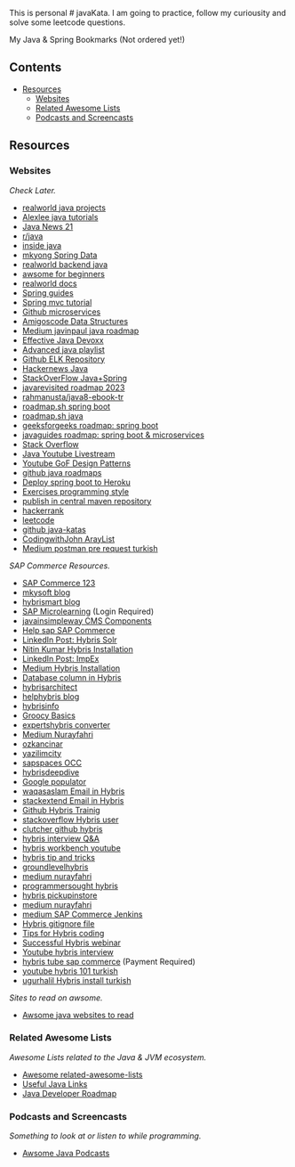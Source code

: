 This is personal # javaKata. I am going to practice, follow my curiousity and solve some leetcode questions.

My Java & Spring Bookmarks (Not ordered yet!)

## Contents

- [Resources](#resources)
    - [Websites](#websites)
    - [Related Awesome Lists](#related-awesome-lists)
    - [Podcasts and Screencasts](#podcasts-and-screencasts)

## Resources

### Websites

_Check Later._

- [realworld java projects](https://codebase.show/projects/realworld?category=backend&language=java)
- [Alexlee java tutorials](https://www.youtube.com/watch?v=AoRYeB7Os3M&list=PL59LTecnGM1NRUyune3SxzZlYpZezK-oQ&index=64)
- [Java News 21](https://devm.io/java)
- [r/java](https://www.reddit.com/r/java/)
- [inside java](https://inside.java/)
- [mkyong Spring Data](https://mkyong.com/spring-boot/spring-boot-spring-data-elasticsearch-example/)
- [realworld backend java](https://codebase.show/projects/realworld?category=backend&language=java)
- [awsome for beginners](https://github.com/MunGell/awesome-for-beginners#java)
- [realworld docs](https://realworld-docs.netlify.app/docs/intro/)
- [Spring guides](https://spring.io/guides)
- [Spring mvc tutorial](https://java2blog.com/spring-mvc-tutorial/)
- [Github microservices](https://github.com/SaiUpadhyayula/spring-boot-microservices)
- [Amigoscode Data Structures](https://youtu.be/8MmMm2-kJV8?si=r-Rr9wqQ_g4sHZdY)
- [Medium javinpaul java roadmap](https://medium.com/javarevisited/the-java-programmer-roadmap-f9db163ef2c2)
- [Effective Java Devoxx](https://www.youtube.com/watch?v=hSfylUXhpkA)
- [Advanced java playlist](https://www.youtube.com/playlist?list=PLOUYE-KsFYc_0ekC_3EEAIkiRuEIaymmJ)
- [Github ELK Repository](https://github.com/ankitrajput0096/SpringBoot_ELK_Cluster_Stack)
- [Hackernews Java](https://hn.algolia.com/?dateRange=pastWeek&page=0&prefix=false&query=java&sort=byPopularity&type=story)
- [StackOverFlow Java+Spring](https://stackoverflow.com/questions/tagged/java+spring)
- [javarevisited roadmap 2023](https://javarevisited.blogspot.com/2019/10/the-java-developer-roadmap.html#123)
- [rahmanusta/java8-ebook-tr](https://github.com/rahmanusta/java8-ebook/blob/master/chapter-01.asc)
- [roadmap.sh spring boot](https://roadmap.sh/spring-boot)
- [roadmap.sh java](https://roadmap.sh/java)
- [geeksforgeeks roadmap: spring boot](https://www.geeksforgeeks.org/best-way-to-master-spring-boot-a-complete-roadmap/)
- [javaguides roadmap: spring boot & microservices ](https://www.javaguides.net/2022/01/spring-boot-and-microservices-roadmap.html)
- [Stack Overflow](https://stackoverflow.com/questions/tagged/java)
- [Java Youtube Livestream](https://www.youtube.com/results?search_query=java+livestream+)
- [Youtube GoF Design Patterns](https://www.youtube.com/watch?v=Rmer37g9AZM)
- [github java roadmaps](https://github.com/topics/java-roadmap)
- [Deploy spring boot to Heroku](https://www.youtube.com/watch?v=k8z4UzV55ew)
- [Exercises programming style](https://blog.frankel.ch/exercises-programming-style/1/)
- [publish in central maven repository](https://jenkov.com/tutorials/maven/publish-to-central-maven-repository.html)
- [hackerrank](https://www.hackerrank.com/challenges/java-loops/problem)
- [leetcode](https://leetcode.com/problems/reverse-linked-list)
- [github java-katas](https://github.com/c-guntur/java-katas)
- [CodingwithJohn ArayList](https://www.youtube.com/watch?v=NbYgm0r7u6o)
- [Medium postman pre request turkish](https://tugceakin.medium.com/postmande-test-pre-request-script-ve-parametreler-11bb020fb500)


_SAP Commerce Resources._

- [SAP Commerce 123](https://help.sap.com/docs/SAP_COMMERCE/3fb5dcdfe37f40edbac7098ed40442c0/d5a5a6185c314af09304520716e2065a.html?locale=en-US)
- [mkysoft blog](https://gunce.mkysoft.com/known-hybris-configurations/)
- [hybrismart blog](https://hybrismart.com/)
- [SAP Microlearning](https://microlearning.opensap.com/channel/Expert%2BSAP%2BCommerce%2BCloud/178317971) (Login Required)
- [javainsimpleway CMS Components](http://javainsimpleway.com/how-to-add-new-custom-cms-component-type-to-a-page-in-hybris/)
- [Help sap SAP Commerce](https://help.sap.com/docs/SAP_COMMERCE/9d346683b0084da2938be8a285c0c27a/8b83004c866910148d99f640ec819cc5.html?locale=en-US)
- [LinkedIn Post: Hybris Solr](https://www.linkedin.com/posts/abhinavpat_sap-hybris-commerce-most-un-answerable-ugcPost-7122637257685004289-6Vcp/)
- [Nitin Kumar Hybris Installation](https://www.youtube.com/watch?v=qg6VuCWQQw8)
- [LinkedIn Post: ImpEx](https://www.linkedin.com/feed/update/urn:li:activity:7088068383677542400/)
- [Medium Hybris Installation](https://medium.com/@halilugur/what-is-hybris-and-how-to-install-it-part-1-23b3d9e3f5b1)
- [Database column in Hybris](https://checkedexception.com/blog/change-a-database-column-type-in-sap-hybris-commerce)
- [hybrisarchitect](https://hybrisarchitect.com/)
- [helphybris blog](https://www.helphybris.com/)
- [hybrisinfo](https://hybrisinfo.wordpress.com/2018/01/12/stop-solr-manually/)
- [Groocy Basics](https://www.tutorialspoint.com/groovy/groovy_basic_syntax.htm)
- [expertshybris converter ](https://www.expertshybris.com/hybris-commerce/converter-and-populator-in-hybris)
- [Medium Nurayfahri](https://nurayfahri.medium.com/populators-converters-and-wsdto-concept-in-sap-commerce-hybris-21490e60cd33)
- [ozkancinar](https://ozkancinar.net/get-list-of-populators-of-a-converter/)
- [yazilimcity](https://yazilimcity.net/sap-commerce-facade-converter-populator/)
- [sapspaces OCC](https://sapspaces.com/occ-webservices-in-hybris/)
- [hybrisdeepdive](https://hybrisdeepdive.com/index.php/2018/06/16/details-of-converters-and-populators/)
- [Google populator](https://www.google.com/search?q=populator+list+hybris&oq=populator+list+hybris&aqs=chrome..69i57.6701j0j7&sourceid=chrome&ie=UTF-8)
- [waqasaslam Email in Hybris](https://waqasaslam.me/2020/06/05/how-to-send-custom-email-in-hybris/)
- [stackextend Email in Hybris](https://www.stackextend.com/hybris/sending-emails-in-sap-hybris/)
- [Github Hybris Trainig](https://github.com/shweta1122/Nagarro-Hybris-Training/tree/main/trainingbackoffice/backoffice)
- [stackoverflow Hybris user](https://stackoverflow.com/users/2754093/mouad-el-fakir)
- [clutcher github hybris](https://clutcher.github.io/tags/hybris/)
- [hybris interview Q&A](http://enterprise-developer.com/2020/12/15/SAP-Commerce-Hybris-interview-questions-with-answers-Part-4-Services/)
- [hybris workbench youtube](https://www.youtube.com/watch?v=LNbv50SmpJo)
- [hybris tip and tricks](https://www.dckap.com/blog/sap-hybris-tips-and-tricks-installation/)
- [groundlevelhybris](https://groundlevelhybris.wordpress.com/2019/05/21/design-patterns/)
- [medium nurayfahri](https://nurayfahri.medium.com/)
- [programmersought hybris](https://www.programmersought.com/article/93321908468/)
- [hybris pickupinstore](http://www.java2s.com/example/java-src/pkg/com/acc/storefront/controllers/pages/pickupinstorecontroller-38022.html)
- [medium nurayfahri](https://www.linkedin.com/pulse/configuration-properties-customizing-platform-code-sap-nuray-fahri/?trackingId=S2zDnyNsmqUeVnhsNs3X9A%3D%3D)
- [medium SAP Commerce Jenkins](https://www.linkedin.com/pulse/developing-automated-build-deployment-pipeline-sap-commerce-ganguly/?trackingId=JOj2HG0LvHPsNScXkEP%2BxA%3D%3D)
- [Hybris gitignore file](https://www.linkedin.com/pulse/recommended-gitignore-file-sap-hybris-tips-4101-erhan-%C3%A7etin/)
- [Tips for Hybris coding](https://www.linkedin.com/pulse/tips-sap-hybris-coding-henry-truong/?trackingId=tA7ES%2BJyPmdHWOfeV0nX5Q%3D%3D)
- [Successful Hybris webinar](https://www.youtube.com/watch?v=fE4PhvjFXhA)
- [Youtube hybris interview](https://www.youtube.com/watch?v=yDBZp-JoyuY)
- [hybris tube sap commerce](https://www.youtube.com/watch?v=zjb85mT_r2Q) (Payment Required)
- [youtube hybris 101 turkish](https://www.youtube.com/@haratresteknoloji/playlists)
- [ugurhalil Hybris install turkish](https://ugurhalil.com/hybris-nedir-ve-nasil-kurulur/)

_Sites to read on awsome._

- [Awsome java websites to read](https://github.com/akullpp/awesome-java#websites)


### Related Awesome Lists

_Awesome Lists related to the Java & JVM ecosystem._

- [Awesome related-awesome-lists](https://github.com/akullpp/awesome-java#related-awesome-lists)
- [Useful Java Links](https://github.com/Vedenin/useful-java-links)
- [Java Developer Roadmap](https://github.com/s4kibs4mi/java-developer-roadmap)


### Podcasts and Screencasts

_Something to look at or listen to while programming._

- [Awsome Java Podcasts](https://github.com/akullpp/awesome-java#podcasts-and-screencasts) 